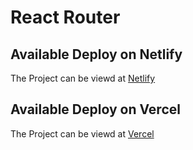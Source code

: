 # React Router

## Available Deploy on Netlify

The Project can be viewd at [Netlify](https://react-router-site.netlify.app/)

## Available Deploy on Vercel

The Project can be viewd at [Vercel](https://react-router-eight.vercel.app/)
